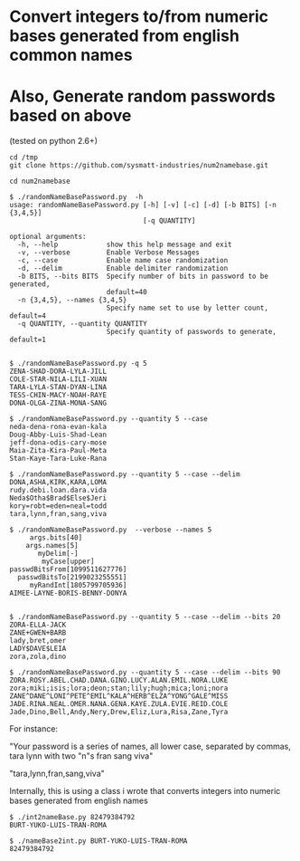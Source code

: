 # Convert integers to/from numeric bases generated from english common names
# Also, Generate random passwords based on above


(tested on python 2.6+) 

```
cd /tmp
git clone https://github.com/sysmatt-industries/num2namebase.git

cd num2namebase

$ ./randomNameBasePassword.py  -h
usage: randomNameBasePassword.py [-h] [-v] [-c] [-d] [-b BITS] [-n {3,4,5}]
                                 [-q QUANTITY]

optional arguments:
  -h, --help            show this help message and exit
  -v, --verbose         Enable Verbose Messages
  -c, --case            Enable name case randomization
  -d, --delim           Enable delimiter randomization
  -b BITS, --bits BITS  Specify number of bits in password to be generated,
                        default=40
  -n {3,4,5}, --names {3,4,5}
                        Specify name set to use by letter count, default=4
  -q QUANTITY, --quantity QUANTITY
                        Specify quantity of passwords to generate, default=1


$ ./randomNameBasePassword.py -q 5 
ZENA-SHAD-DORA-LYLA-JILL
COLE-STAR-NILA-LILI-XUAN
TARA-LYLA-STAN-DYAN-LINA
TESS-CHIN-MACY-NOAH-RAYE
DONA-OLGA-ZINA-MONA-SANG

$ ./randomNameBasePassword.py --quantity 5 --case 
neda-dena-rona-evan-kala
Doug-Abby-Luis-Shad-Lean
jeff-dona-odis-cary-mose
Maia-Zita-Kira-Paul-Meta
Stan-Kaye-Tara-Luke-Rana

$ ./randomNameBasePassword.py --quantity 5 --case --delim
DONA,ASHA,KIRK,KARA,LOMA
rudy.debi.loan.dara.vida
Neda$Otha$Brad$Else$Jeri
kory=robt=eden=neal=todd
tara,lynn,fran,sang,viva

$ ./randomNameBasePassword.py  --verbose --names 5
     args.bits[40]
    args.names[5]
       myDelim[-]
        myCase[upper]
passwdBitsFrom[1099511627776]
  passwdBitsTo[2199023255551]
     myRandInt[1805799705936]
AIMEE-LAYNE-BORIS-BENNY-DONYA


$ ./randomNameBasePassword.py --quantity 5 --case --delim --bits 20
ZORA-ELLA-JACK
ZANE+GWEN+BARB
lady,bret,omer
LADY$DAVE$LEIA
zora,zola,dino

$ ./randomNameBasePassword.py --quantity 5 --case --delim --bits 90
ZORA.ROSY.ABEL.CHAD.DANA.GINO.LUCY.ALAN.EMIL.NORA.LUKE
zora;miki;isis;lora;deon;stan;lily;hugh;mica;loni;nora
ZANE^DANE^LONI^PETE^EMIL^KALA^HERB^ELZA^YONG^GALE^MISS
JADE.RINA.NEAL.OMER.NANA.GENA.KAYE.ZULA.EVIE.REID.COLE
Jade,Dino,Bell,Andy,Nery,Drew,Eliz,Lura,Risa,Zane,Tyra

```

For instance:

"Your password is a series of names, all lower case, separated by commas, tara lynn with two "n"s fran sang viva"

"tara,lynn,fran,sang,viva"


Internally, this is using a class i wrote that converts integers into numeric bases generated from english names

```
$ ./int2nameBase.py 82479384792
BURT-YUKO-LUIS-TRAN-ROMA

$ ./nameBase2int.py BURT-YUKO-LUIS-TRAN-ROMA
82479384792
```

